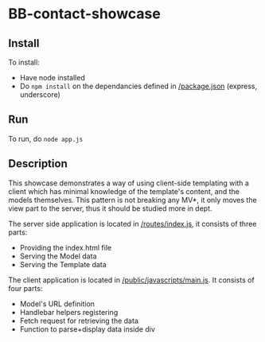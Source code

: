 # BB-contact-showcase

## Install
To install:
- Have node installed
- Do `npm install` on the dependancies defined in [/package.json](http://github.com/benjamin-michel/bb-contact-showcase/blob/master/package.json) (express, underscore)

## Run
To run, do `node app.js`

## Description

This showcase demonstrates a way of using client-side templating with a client which has minimal knowledge of the template's content, and the models themselves.
This pattern is not breaking any MV*, it only moves the view part to the server, thus it should be studied more in dept.

The server side application is located in [/routes/index.js](http://github.com/benjamin-michel/bb-contact-showcase/blob/master/routes/index.js), it consists of three parts:
- Providing the index.html file
- Serving the Model data
- Serving the Template data

The client application is located in [/public/javascripts/main.js](http://github.com/benjamin-michel/bb-contact-showcase/blob/master/public/javascripts/main.js). It consists of four parts:
- Model's URL definition
- Handlebar helpers registering
- Fetch request for retrieving the data
- Function to parse+display data inside div